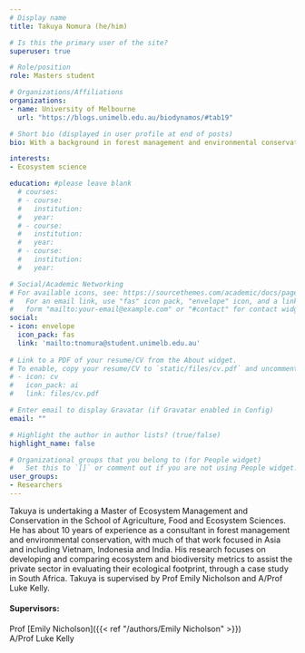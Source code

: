 ```yaml
---
# Display name
title: Takuya Nomura (he/him)

# Is this the primary user of the site?
superuser: true

# Role/position
role: Masters student

# Organizations/Affiliations
organizations:
- name: University of Melbourne 
  url: "https://blogs.unimelb.edu.au/biodynamos/#tab19"

# Short bio (displayed in user profile at end of posts)
bio: With a background in forest management and environmental conservation as a consultant, Takuya is developing and comparing ecosystem and biodiversity metrics to assist the private sector in evaluating their ecological footprint.  

interests:
- Ecosystem science

education: #please leave blank
  # courses:
  # - course:
  #   institution:
  #   year:
  # - course:
  #   institution:
  #   year:
  # - course:
  #   institution:
  #   year:

# Social/Academic Networking
# For available icons, see: https://sourcethemes.com/academic/docs/page-builder/#icons
#   For an email link, use "fas" icon pack, "envelope" icon, and a link in the
#   form "mailto:your-email@example.com" or "#contact" for contact widget.
social:
- icon: envelope
  icon_pack: fas
  link: 'mailto:tnomura@student.unimelb.edu.au'
  
# Link to a PDF of your resume/CV from the About widget.
# To enable, copy your resume/CV to `static/files/cv.pdf` and uncomment the lines below.
# - icon: cv
#   icon_pack: ai
#   link: files/cv.pdf

# Enter email to display Gravatar (if Gravatar enabled in Config)
email: ""

# Highlight the author in author lists? (true/false)
highlight_name: false

# Organizational groups that you belong to (for People widget)
#   Set this to `[]` or comment out if you are not using People widget.
user_groups:
- Researchers
---
```


Takuya is undertaking a Master of Ecosystem Management and Conservation in the School of Agriculture, Food and Ecosystem Sciences. He has about 10 years of experience as a consultant in forest management and environmental conservation, with much of that work focused in Asia and including Vietnam, Indonesia and India. His research focuses on developing and comparing ecosystem and biodiversity metrics to assist the private sector in evaluating their ecological footprint, through a case study in South Africa. Takuya is supervised by Prof Emily Nicholson and A/Prof Luke Kelly.


#### Supervisors:
Prof [Emily Nicholson]({{< ref "/authors/Emily Nicholson" >}})  
A/Prof Luke Kelly  

